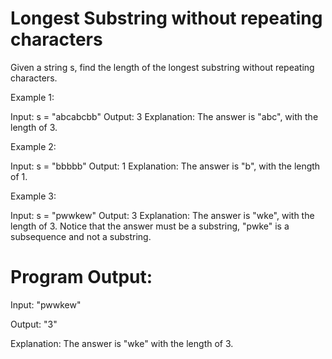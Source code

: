 # Longest Substring without repeating characters

Given a string s, find the length of the longest substring without repeating characters.


Example 1:

Input: s = "abcabcbb"
Output: 3
Explanation: The answer is "abc", with the length of 3.


Example 2:

Input: s = "bbbbb"
Output: 1
Explanation: The answer is "b", with the length of 1.


Example 3:

Input: s = "pwwkew"
Output: 3
Explanation: The answer is "wke", with the length of 3.
Notice that the answer must be a substring, "pwke" is a subsequence and not a substring.


# Program Output:
Input: "pwwkew"

Output: "3"

Explanation: The answer is "wke" with the length of 3.
